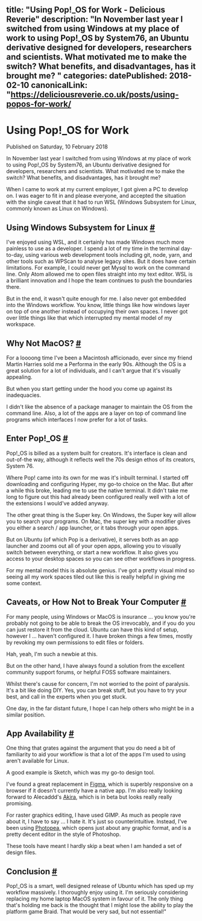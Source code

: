 title: "Using Pop!_OS for Work - Delicious Reverie"
description: "In November last year I switched from using Windows at my place of work to using Pop!_OS by System76, an Ubuntu derivative designed for developers, researchers and scientists. What motivated me to make the switch? What benefits, and disadvantages, has it brought me?
"
categories:
datePublished: 2018-02-10
canonicalLink: "https://deliciousreverie.co.uk/posts/using-popos-for-work/
---
# Using Pop!\_OS for Work

Published on Saturday, 10 February 2018

In November last year I switched from using Windows at my place of work to using Pop!\_OS by System76, an Ubuntu derivative designed for developers, researchers and scientists. What motivated me to make the switch? What benefits, and disadvantages, has it brought me?

When I came to work at my current employer, I got given a PC to develop on. I was eager to fit in and please everyone, and accepted the situation with the single caveat that it had to run WSL (Windows Subsystem for Linux, commonly known as Linux on Windows).

## Using Windows Subsystem for Linux [#](https://deliciousreverie.co.uk/posts/using-popos-for-work/#using-windows-subsystem-for-linux)

I've enjoyed using WSL, and it certainly has made Windows much more painless to use as a developer. I spend a lot of my time in the terminal day-to-day, using various web development tools including git, node, yarn, and other tools such as WPScan to analyse legacy sites. But it does have certain limitations. For example, I could never get Mysql to work on the command line. Only Atom allowed me to open files straight into my text editor. WSL is a brilliant innovation and I hope the team continues to push the boundaries there.

But in the end, it wasn't quite enough for me. I also never got embedded into the Windows workflow. You know, little things like how windows layer on top of one another instead of occupying their own spaces. I never got over little things like that which interrupted my mental model of my workspace.

## Why Not MacOS? [#](https://deliciousreverie.co.uk/posts/using-popos-for-work/#why-not-macos)

For a loooong time I've been a Macintosh afficionado, ever since my friend Martin Harries sold me a Performa in the early 90s. Although the OS is a great solution for a lot of individuals, and I can't argue that it's visually appealing.

But when you start getting under the hood you come up against its inadequacies.

I didn't like the absence of a package manager to maintain the OS from the command line. Also, a lot of the apps are a layer on top of command line programs which interfaces I now prefer for a lot of tasks.

## Enter Pop!\_OS [#](https://deliciousreverie.co.uk/posts/using-popos-for-work/#enter-pop!_os)

Pop!\_OS is billed as a system built for creators. It's interface is clean and out-of-the way, although it reflects well the 70s design ethos of its creators, System 76.

Where Pop! came into its own for me was it's inbuilt terminal. I started off downloading and configuring Hyper, my go-to choice on the Mac. But after a while this broke, leading me to use the native terminal. It didn't take me long to figure out this had already been configured really well with a lot of the extensions I would've added anyway.

The other great thing is the Super key. On Windows, the Super key will allow you to search your programs. On Mac, the super key with a modifier gives you either a search / app launcher, or it tabs through your open apps.

But on Ubuntu (of which Pop is a derivative), it serves both as an app launcher and zooms out all of your open apps, allowing you to visually switch between everything, or start a new workflow. It also gives you access to your desktop spaces so you can see other workflows in progress.

For my mental model this is absolute genius. I've got a pretty visual mind so seeing all my work spaces tiled out like this is really helpful in giving me some context.

## Caveats, or How Not to Break Your Computer [#](https://deliciousreverie.co.uk/posts/using-popos-for-work/#caveats-or-how-not-to-break-your-computer)

For many people, using Windows or MacOS is insurance ... you know you're probably not going to be able to break the OS irrevocably, and if you do you can just restore it from the cloud. Ubuntu can have this kind of setup, however I ... haven't configured it. I have broken things a few times, mostly by revoking my own permissions to edit files or folders.

Hah, yeah, I'm such a newbie at this.

But on the other hand, I have always found a solution from the excellent community support forums, or helpful FOSS software maintainers.

Whilst there's cause for concern, I'm not worried to the point of paralysis. It's a bit like doing DIY. Yes, you can break stuff, but you have to try your best, and call in the experts when you get stuck.

One day, in the far distant future, I hope I can help others who might be in a similar position.

## App Availability [#](https://deliciousreverie.co.uk/posts/using-popos-for-work/#app-availability)

One thing that grates against the argument that you do need a bit of familiarity to aid your workflow is that a lot of the apps I'm used to using aren't available for Linux.

A good example is Sketch, which was my go-to design tool.

I've found a great replacement in [Figma](https://www.figma.com/), which is superbly responsive on a browser if it doesn't currently have a native app. I'm also really looking forward to Alecaddd's [Akira](https://github.com/Alecaddd/akira), which is in beta but looks really really promising.

For raster graphics editing, I have used GIMP. As much as people rave about it, I have to say ... I hate it. It's just so counterintuitive. Instead, I've been using [Photopea](https://www.photopea.com/), which opens just about any graphic format, and is a pretty decent editor in the style of Photoshop.

These tools have meant I hardly skip a beat when I am handed a set of design files.

## Conclusion [#](https://deliciousreverie.co.uk/posts/using-popos-for-work/#conclusion)

Pop!\_OS is a smart, well designed release of Ubuntu which has sped up my workflow massively. I thoroughly enjoy using it. I'm seriously considering replacing my home laptop MacOS system in favour of it. The only thing that's holding me back is the thought that I might lose the ability to play the platform game Braid. That would be very sad, but not essential!"